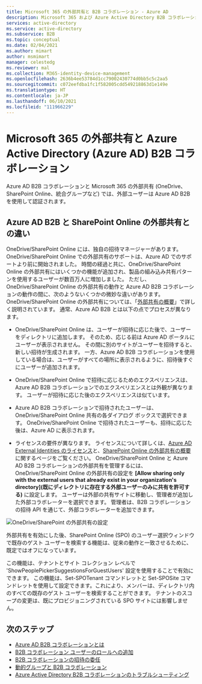 ```yaml
---
title: Microsoft 365 の外部共有と B2B コラボレーション - Azure AD
description: Microsoft 365 および Azure Active Directory B2B コラボレーションを使用する外部パートナーとのリソースの共有について説明します。
services: active-directory
ms.service: active-directory
ms.subservice: B2B
ms.topic: conceptual
ms.date: 02/04/2021
ms.author: mimart
author: msmimart
manager: celestedg
ms.reviewer: mal
ms.collection: M365-identity-device-management
ms.openlocfilehash: 2636b4ee53784d1cc79002430774d0bb5c5c2aa5
ms.sourcegitcommit: c072eefdba1fc1f582005cdd549218863d1e149e
ms.translationtype: HT
ms.contentlocale: ja-JP
ms.lasthandoff: 06/10/2021
ms.locfileid: "111966229"
---
```

# <a name="microsoft-365-external-sharing-and-azure-active-directory-azure-ad-b2b-collaboration"></a>Microsoft 365 の外部共有と Azure Active Directory (Azure AD) B2B コラボレーション

Azure AD B2B コラボレーションと Microsoft 365 の外部共有 (OneDrive、SharePoint Online、統合グループなど) では、外部ユーザーは Azure AD B2B を使用して認証されます。

## <a name="how-does-azure-ad-b2b-differ-from-external-sharing-in-sharepoint-online"></a>Azure AD B2B と SharePoint Online の外部共有との違い

OneDrive/SharePoint Online には、独自の招待マネージャーがあります。 OneDrive/SharePoint Online での外部共有のサポートは、Azure AD でのサポートより前に開始されました。 時間の経過と共に、OneDrive/SharePoint Online の外部共有にはいくつかの機能が追加され、製品の組み込み共有パターンを使用するユーザーが数百万人に増加しました。 ただし、OneDrive/SharePoint Online の外部共有の動作と Azure AD B2B コラボレーションの動作の間に、次のようないくつかの微妙な違いがあります。 OneDrive/SharePoint Online の外部共有については、「[外部共有の概要](/sharepoint/external-sharing-overview)」で詳しく説明されています。 通常、Azure AD B2B とは以下の点でプロセスが異なります。

- OneDrive/SharePoint Online は、ユーザーが招待に応じた後で、ユーザーをディレクトリに追加します。 そのため、応じる前は Azure AD ポータルにユーザーが表示されません。 その間に別のサイトがユーザーを招待すると、新しい招待が生成されます。 一方、Azure AD B2B コラボレーションを使用している場合は、ユーザーがすべての場所に表示されるように、招待後すぐにユーザーが追加されます。

- OneDrive/SharePoint Online で招待に応じるためのエクスペリエンスは、Azure AD B2B コラボレーションでのエクスペリエンスとは外観が異なります。 ユーザーが招待に応じた後のエクスペリエンスは似ています。

- Azure AD B2B コラボレーションで招待されたユーザーは、OneDrive/SharePoint Online 共有の各ダイアログ ボックスで選択できます。 OneDrive/SharePoint Online で招待されたユーザーも、招待に応じた後は、Azure AD に表示されます。

- ライセンスの要件が異なります。 ライセンスについて詳しくは、[Azure AD External Identities のライセンス](./external-identities-pricing.md)と、[SharePoint Online の外部共有の概要](/sharepoint/external-sharing-overview)に関するページをご覧ください。
OneDrive/SharePoint Online と Azure AD B2B コラボレーションの外部共有を管理するには、OneDrive/SharePoint Online の外部共有の設定を **[Allow sharing only with the external users that already exist in your organization's directory]\(既にディレクトリに存在する外部ユーザーのみに共有を許可する\)** に設定します。 ユーザーは外部の共有サイトに移動し、管理者が追加した外部コラボレーターを選択できます。 管理者は、B2B コラボレーションの招待 API を通じて、外部コラボレーターを追加できます。


![OneDrive/SharePoint の外部共有の設定](media/o365-external-user/odsp-sharing-setting.png)

外部共有を有効にした後、SharePoint Online (SPO) のユーザー選択ウィンドウで既存のゲスト ユーザーを検索する機能は、従来の動作と一致させるために、既定ではオフになっています。

この機能は、テナントとサイト コレクション レベルで 'ShowPeoplePickerSuggestionsForGuestUsers' 設定を使用することで有効にできます。 この機能は、Set-SPOTenant コマンドレットと Set-SPOSite コマンドレットを使用して設定できます。これにより、メンバーは、ディレクトリ内のすべての既存のゲスト ユーザーを検索することができます。 テナントのスコープの変更は、既にプロビジョニングされている SPO サイトには影響しません。

## <a name="next-steps"></a>次のステップ

* [Azure AD B2B コラボレーションとは](what-is-b2b.md)
* [B2B コラボレーション ユーザーのロールへの追加](./add-users-administrator.md)
* [B2B コラボレーションの招待の委任](delegate-invitations.md)
* [動的グループと B2B コラボレーション](use-dynamic-groups.md)
* [Azure Active Directory B2B コラボレーションのトラブルシューティング](troubleshoot.md)